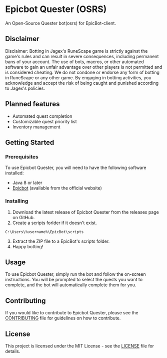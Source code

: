 # Epicbot Quester (OSRS)

An Open-Source Quester bot(osrs) for EpicBot-client.

## Disclaimer

Disclaimer: Botting in Jagex's RuneScape game is strictly against the game's rules and can result in severe consequences, including permanent bans of your account. The use of bots, macros, or other automated software to gain an unfair advantage over other players is not permitted and is considered cheating. We do not condone or endorse any form of botting in RuneScape or any other game. By engaging in botting activities, you acknowledge and accept the risk of being caught and punished according to Jagex's policies.

## Planned features

- Automated quest completion
- Customizable quest priority list
- Inventory management

## Getting Started

### Prerequisites

To use Epicbot Quester, you will need to have the following software installed:

- Java 8 or later
- [Epicbot](https://www.epicbot.com/) (available from the official website)

### Installing

1. Download the latest release of Epicbot Quester from the releases page on GitHub.
2. Create a scripts forlder if it doesn't exist. 
```
C:\Users\%username%\EpicBot\scripts
```
3. Extract the ZIP file to a EpicBot's scripts folder.
4. Happy botting!

## Usage

To use Epicbot Quester, simply run the bot and follow the on-screen instructions. You will be prompted to select the quests you want to complete, and the bot will automatically complete them for you.

## Contributing

If you would like to contribute to Epicbot Quester, please see the [CONTRIBUTING](CONTRIBUTING.md) file for guidelines on how to contribute.

## License

This project is licensed under the MIT License - see the [LICENSE](LICENSE) file for details.
